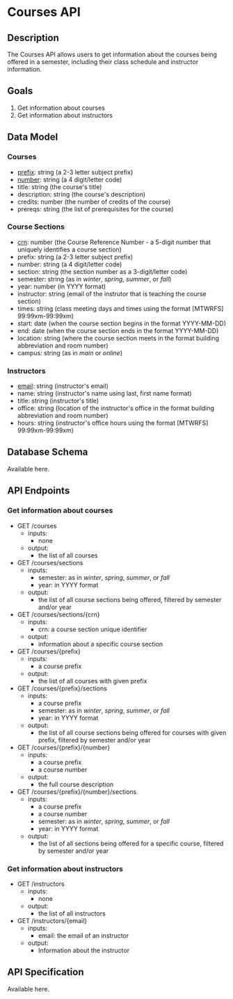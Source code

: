 # Courses API

## Description

The Courses API allows users to get information about the courses being offered in a semester, including their class schedule and instructor information.

## Goals

1. Get information about courses
2. Get information about instructors

## Data Model

### Courses

* <ins>prefix</ins>: string (a 2-3 letter subject prefix)
* <ins>number</ins>: string (a 4 digit/letter code)
* title: string (the course's title)
* description: string (the course's description)
* credits: number (the number of credits of the course)
* prereqs: string (the list of prerequisites for the course)

### Course Sections 

* <ins>crn</ins>: number (the Course Reference Number - a 5-digit number that uniquely identifies a course section)
* prefix: string (a 2-3 letter subject prefix)
* number: string (a 4 digit/letter code)
* section: string (the section number as a 3-digit/letter code)
* semester: string (as in <em>winter</em>, <em>spring</em>, <em>summer</em>, or <em>fall</em>)
* year: number (in YYYY format)
* instructor: string (email of the instrutor that is teaching the course section)
* times: string (class meeting days and times using the format [MTWRFS] 99:99xm-99:99xm)
* start: date (when the course section begins in the format YYYY-MM-DD)
* end: date (when the course section ends in the format YYYY-MM-DD)
* location: string (where the course section meets in the format building abbreviation and room number)
* campus: string (as in <em>main</em> or <em>online</em>)

### Instructors 

* <ins>email</ins>: string (instructor's email)
* name: string (instructor's name using last, first name format)
* title: string (instructor's title)
* office: string (location of the instructor's office in the format building abbreviation and room number)
* hours: string (instructor's office hours using the format [MTWRFS] 99:99xm-99:99xm)

## Database Schema 

Available here. 

## API Endpoints

### Get information about courses

* GET /courses
    * inputs: 
        * none
    * output: 
        * the list of all courses
* GET /courses/sections
    * inputs:
        * semester: as in <em>winter</em>, <em>spring</em>, <em>summer</em>, or <em>fall</em>
        * year: in YYYY format  
    * output:
        * the list of all course sections being offered, filtered by semester and/or year 
* GET /courses/sections/{crn}
    * inputs:
        * crn: a course section unique identifier 
    * output:
        * information about a specific course section  
* GET /courses/{prefix}
    * inputs: 
        * a course prefix
    * output: 
        * the list of all courses with given prefix
* GET /courses/{prefix}/sections
    * inputs: 
        * a course prefix
        * semester: as in <em>winter</em>, <em>spring</em>, <em>summer</em>, or <em>fall</em>
        * year: in YYYY format  
    * output: 
        * the list of all course sections being offered for courses with given prefix, filtered by semester and/or year 
* GET /courses/{prefix}/{number}
    * inputs: 
        * a course prefix
        * a course number
    * output: 
        * the full course description
* GET /courses/{prefix}/{number}/sections
    * inputs: 
        * a course prefix
        * a course number
        * semester: as in <em>winter</em>, <em>spring</em>, <em>summer</em>, or <em>fall</em>
        * year: in YYYY format  
    * output: 
        * the list of all sections being offered for a specific course, filtered by semester and/or year
  
### Get information about instructors

* GET /instructors
    * inputs:
        * none
    * output:
        * the list of all instructors
* GET /instructors/{email}
    * inputs:
        * email: the email of an instructor
    * output:
        * Information about the instructor

## API Specification 

Available here.
